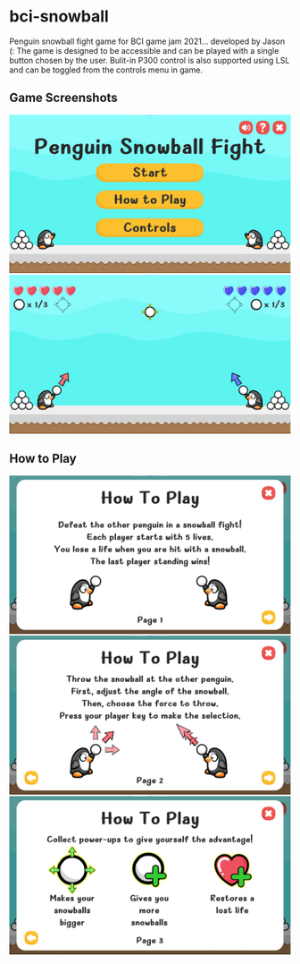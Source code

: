 # bci-snowball

Penguin snowball fight game for BCI game jam 2021... developed by Jason (:
The game is designed to be accessible and can be played with a single button chosen by the user.
Bulit-in P300 control is also supported using LSL and can be toggled from the controls menu in game.

## Game Screenshots
![](Screenshots/penguin_snowball_1.jpg)
![](Screenshots/penguin_snowball_2.jpg)

## How to Play
![](Screenshots/how_to_play_1.jpg)
![](Screenshots/how_to_play_2.jpg)
![](Screenshots/how_to_play_3.jpg)
